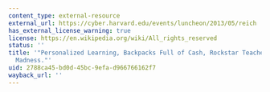 ```yaml
---
content_type: external-resource
external_url: https://cyber.harvard.edu/events/luncheon/2013/05/reich
has_external_license_warning: true
license: https://en.wikipedia.org/wiki/All_rights_reserved
status: ''
title: '"Personalized Learning, Backpacks Full of Cash, Rockstar Teachers, and MOOC
  Madness."'
uid: 2788ca45-bd0d-45bc-9efa-d966766162f7
wayback_url: ''
---
```

